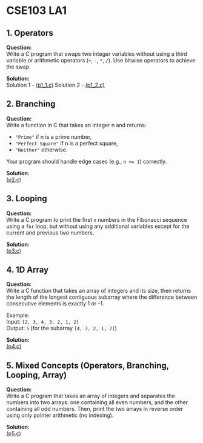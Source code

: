 # CSE103 LA1
## 1. Operators
**Question:**\
Write a C program that swaps two integer variables without using a third variable or arithmetic operators (`+`, `-`, `*`, `/`). Use bitwise operators to achieve the swap.

**Solution:**\
Solution 1 - [(p1_1.c)](p1_1.c)
Solution 2 - [(p1_2.c)](p1_2.c)

## 2. Branching
**Question:**\
Write a function in C that takes an integer n and returns:
 - `"Prime"` if n is a prime number,
 - `"Perfect Square"` if n is a perfect square,
 - `"Neither"` otherwise.

Your program should handle edge cases (e.g., `n <= 1`) correctly.

**Solution:**\
[(p2.c)](p2.c)

## 3. Looping

**Question:**\
Write a C program to print the first `n` numbers in the Fibonacci sequence using a `for` loop, but without using any additional variables except for the current and previous two numbers.

**Solution:**\
[(p3.c)](p3.c)

## 4. 1D Array

**Question:**\
Write a C function that takes an array of integers and its size, then returns the length of the longest contiguous subarray where the difference between consecutive elements is exactly 1 or -1.

Example:\
Input: `[2, 3, 4, 3, 2, 1, 2]`\
Output: `5` (for the subarray `[4, 3, 2, 1, 2]`)

**Solution:**\
[(p4.c)](p4.c)

## 5. Mixed Concepts (Operators, Branching, Looping, Array)

**Question:**\
Write a C program that takes an array of integers and separates the numbers into two arrays: one containing all even numbers, and the other containing all odd numbers. Then, print the two arrays in reverse order using only pointer arithmetic (no indexing).

**Solution:**\
[(p5.c)](p5.c)

